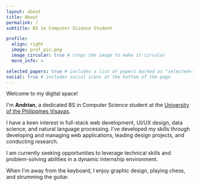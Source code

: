 ```yaml
---
layout: about
title: About
permalink: /
subtitle: BS in Computer Science Student

profile:
  align: right
  image: prof_pic.png
  image_circular: true # crops the image to make it circular
  more_info: >

selected_papers: true # includes a list of papers marked as "selected={true}"
social: true # includes social icons at the bottom of the page
---
```


Welcome to my digital space!

I'm **Andrian**, a dedicated BS in Computer Science student at the [University of the Philippines Visayas](https://www.upv.edu.ph/).

I have a keen interest in full-stack web development, UI/UX design, data science, and natural language processing. I’ve developed my skills through developing and managing web applications, leading design projects, and conducting research.

I am currently seeking opportunities to leverage technical skills and problem-solving abilities in a dynamic internship environment.

When I'm away from the keyboard, I enjoy graphic design, playing chess, and strumming the guitar.
